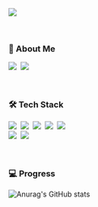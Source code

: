 <!--
**AllveGit/AllveGit** is a ✨ _special_ ✨ repository because its `README.md` (this file) appears on your GitHub profile.

Here are some ideas to get you started:

- 🔭 I’m currently working on ...
- 🌱 I’m currently learning ...
- 👯 I’m looking to collaborate on ...
- 🤔 I’m looking for help with ...
- 💬 Ask me about ...
- 📫 How to reach me: ...
- 😄 Pronouns: ...
- ⚡ Fun fact: ...
-->
<p align="left">
  <a href="https://hits.seeyoufarm.com"><img src="https://hits.seeyoufarm.com/api/count/incr/badge.svg?url=https%3A%2F%2Fgithub.com%2FAllveGit&count_bg=%23FFC500&title_bg=%23555555&icon=diaspora.svg&icon_color=%23FFDD00&title=visitors&edge_flat=false"/></a>
</p>

<br>
<h3 align="left">💬 About Me</h3>
<p align="left">
  <a href="https://AllveGit.github.io/"><img src="https://img.shields.io/badge/Tech%20Blog-11B48A?style=flat&logo=GitHub&logoColor=white&link=https://AllveGit.github.io/"/></a>&nbsp
  <a href="mailto:allvegamedevelop@gmail.com"><img src="https://img.shields.io/badge/Gmail-d14836?style=flat-square&logo=Gmail&logoColor=white&link=allvegamedevelop@gmail.com"/></a>
</p>

<br>
<h3 align="left">🛠 Tech Stack</h3>

<p align="left">
  <img src = "https://img.shields.io/badge/-C-A8B9CC?style=flat-square&logo=C&logoColor=white"/></a>&nbsp
  <img src = "https://img.shields.io/badge/-C++-00599C?style=flat-square&logo=c%2B%2B&logoColor=white"/></a>&nbsp
  <img src = "https://img.shields.io/badge/-CSharp-239120?style=flat-square&logo=C%20Sharp&logoColor=white"/></a>&nbsp
  <img src = "https://img.shields.io/badge/-Go-00ADD8?style=flat-square&logo=Go&logoColor=white"/></a>&nbsp
  <img src = "https://img.shields.io/badge/-Rust-000000?style=flat-square&logo=Rust&logoColor=white"/></a>&nbsp
  <br>
  <img src = "https://img.shields.io/badge/-Unity-FFFFFF?style=flat-square&logo=Unity&logoColor=black"/></a>&nbsp
  <img src = "https://img.shields.io/badge/-UnrealEngine-0E1128?style=flat-square&logo=UnrealEngine&logoColor=white"/></a>&nbsp
</p>

<br>
<h3 align="left">💻 Progress</h3>

![Anurag's GitHub stats](https://github-readme-stats.vercel.app/api?username=AllveGit&show_icons=true&theme=radical)
